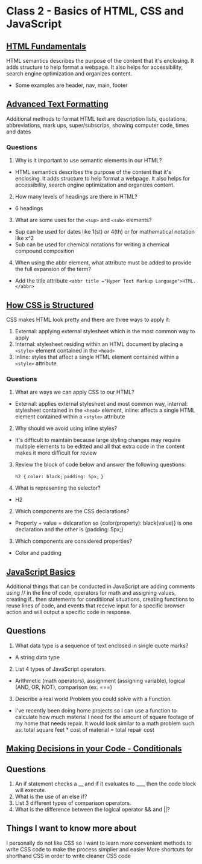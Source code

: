 # Class 2 - Basics of HTML, CSS and JavaScript

## [HTML Fundamentals](https://developer.mozilla.org/en-US/docs/Learn/HTML/Introduction_to_HTML/HTML_text_fundamentals)
HTML semantics describes the purpose of the content that it's enclosing. It adds structure to help format a webpage. It also helps for accessibility, search engine optimization and organizes content.
 - Some examples are header, nav, main, footer

## [Advanced Text Formatting](https://developer.mozilla.org/en-US/docs/Learn/HTML/Introduction_to_HTML/Advanced_text_formatting)
Additional methods to format HTML text are description lists, quotations, abbreviations, mark ups, super/subscrips, showing computer code, times and dates

### Questions

1. Why is it important to use semantic elements in our HTML?
- HTML semantics describes the purpose of the content that it's enclosing. It adds structure to help format a webpage. It also helps for accessibility, search engine optimization and organizes content.
2. How many levels of headings are there in HTML?
- 6 headings
3. What are some uses for the ```<sup>``` and ```<sub>``` elements?
- Sup can be used for dates like 1(st) or 4(th) or for mathematical notation like x^2
- Sub can be used for chemical notations for writing a chemical compound composition
4. When using the abbr element, what attribute must be added to provide the full expansion of the term?
- Add the title attribute ```<abbr title ="Hyper Text Markup Language">HTML.</abbr>```

## [How CSS is Structured](https://developer.mozilla.org/en-US/docs/Learn/CSS/First_steps/How_CSS_is_structured)

CSS makes HTML look pretty and there are three ways to apply it:
1. External: applying external stylesheet which is the most common way to apply
2. Internal: stylesheet residing within an HTML document by placing a ```<style>``` element contained in the ```<head>```
3. Inline: styles that affect a single HTML element contained within a ```<style>``` attribute

### Questions

1. What are ways we can apply CSS to our HTML?
- External: applies external stylesheet and most common way, internal: stylesheet contained in the ```<head>``` element, inline: affects a single HTML element contained within a ```<style>``` attribute
2. Why should we avoid using inline styles?
- It's difficult to maintain because large styling changes may require multiple elements to be editted and all that extra code in the content makes it more difficult for review
3. Review the block of code below and answer the following questions:

   ```h2 {```
     ```color: black;```
     ```padding: 5px;```
   ```}```

1. What is representing the selector?
- H2
2. Which components are the CSS declarations?
- Property + value = delcaration so {color(property): black(value)} is one declaration and the other is {padding: 5px;}
3. Which components are considered properties?
- Color and padding

## [JavaScript Basics](https://developer.mozilla.org/en-US/docs/Learn/Getting_started_with_the_web/JavaScript_basics)
Additional things that can be conducted in JavaScript are adding comments using // in the line of code, operators for math and assigning values, creating if.. then statements for conditiional situations, creating functions to reuse lines of code, and events that receive input for a specific browser action and will output a specific code in response.

## Questions

1. What data type is a sequence of text enclosed in single quote marks?
- A string data type
2. List 4 types of JavaScript operators.
- Arithmetic (math operators), assignment (assigning variable), logical (AND, OR, NOT), comparison (ex. ===)
3. Describe a real world Problem you could solve with a Function.
- I've recently been doing home projects so I can use a function to calculate how much material I need for the amount of square footage of my home that needs repair. It would look similar to a math problem such as: total square feet * cost of material = total repair cost

## [Making Decisions in your Code - Conditionals](https://developer.mozilla.org/en-US/docs/Learn/JavaScript/Building_blocks/conditionals)

## Questions

1. An if statement checks a __ and if it evaluates to ___, then the code block will execute.
2. What is the use of an else if?
3. List 3 different types of comparison operators.
4. What is the difference between the logical operator && and ||?

## Things I want to know more about

I personally do not like CSS so I want to learn more convenient methods to write CSS code to make the process simplier and easier
More shortcuts for shorthand CSS in order to write cleaner CSS code